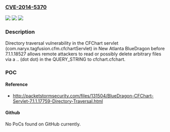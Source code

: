### [CVE-2014-5370](https://cve.mitre.org/cgi-bin/cvename.cgi?name=CVE-2014-5370)
![](https://img.shields.io/static/v1?label=Product&message=n%2Fa&color=blue)
![](https://img.shields.io/static/v1?label=Version&message=n%2Fa&color=blue)
![](https://img.shields.io/static/v1?label=Vulnerability&message=n%2Fa&color=brighgreen)

### Description

Directory traversal vulnerability in the CFChart servlet (com.naryx.tagfusion.cfm.cfchartServlet) in New Atlanta BlueDragon before 7.1.1.18527 allows remote attackers to read or possibly delete arbitrary files via a .. (dot dot) in the QUERY_STRING to cfchart.cfchart.

### POC

#### Reference
- http://packetstormsecurity.com/files/131504/BlueDragon-CFChart-Servlet-7.1.1.17759-Directory-Traversal.html

#### Github
No PoCs found on GitHub currently.

